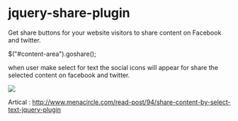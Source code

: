# jquery-share-plugin
Get share buttons for your website visitors to share content on Facebook and twitter.

 $("#content-area").goshare();
 
 when user make select for text the social icons will appear for share the selected content on facebook and twitter.
 
 <img src="http://www.menacircle.com/uploads/Gallery_637116611406682553_Capture.PNG" />
 
 Artical : http://www.menacircle.com/read-post/94/share-content-by-select-text-jquery-plugin
 
